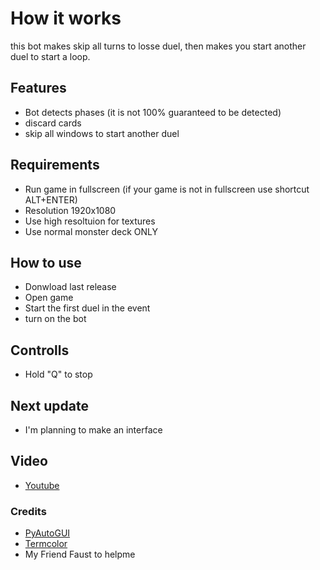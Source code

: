 # How it works 
this bot makes skip all turns to losse duel, then makes you start another duel to start a loop.

## Features
- Bot detects phases (it is not 100% guaranteed to be detected)
- discard cards
- skip all windows to start another duel

## Requirements
- Run game in fullscreen (if your game is not in fullscreen use shortcut ALT+ENTER)
- Resolution 1920x1080
- Use high resoltuion for textures
- Use normal monster deck ONLY

## How to use
- Donwload last release
- Open game
- Start the first duel in the event
- turn on the bot

## Controlls
- Hold "Q" to stop

## Next update
- I'm planning to make an interface

## Video

- [Youtube](https://youtu.be/M7hQ7dYJHQI)

### Credits 
- [PyAutoGUI](https://github.com/asweigart/pyautogui)
- [Termcolor](https://github.com/hfeeki/termcolor)
- My Friend Faust to helpme
